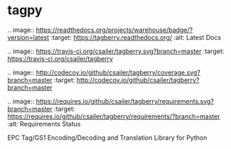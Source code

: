 # tagpy
.. image:: https://readthedocs.org/projects/warehouse/badge/?version=latest
    :target: https://tagberry.readthedocs.org/
    :alt: Latest Docs

.. image:: https://travis-ci.org/csailer/tagberry.svg?branch=master
    :target: https://travis-ci.org/csailer/tagberry

.. image:: http://codecov.io/github/csailer/tagberry/coverage.svg?branch=master
    :target: http://codecov.io/github/csailer/tagberry?branch=master

.. image:: https://requires.io/github/csailer/tagberry/requirements.svg?branch=master
     :target: https://requires.io/github/csailer/tagberry/requirements/?branch=master
     :alt: Requirements Status
     
EPC Tag/GS1 Encoding/Decoding and Translation Library for Python

